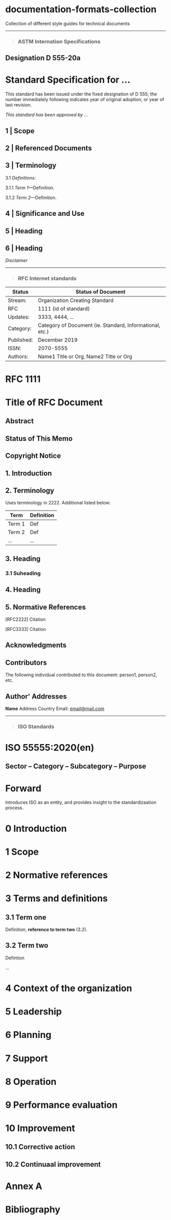# documentation-formats-collection
Collection of different style guides for technical documents

---

> ### ASTM Internation Specifications

## Designation D 555-20a 
# Standard Specification for ...

This standard has been issued under the fixed designation of D 555; the number immediately following indicates year of original adoption, or year of last revision.

*This standard has been approved by ...*

## 1 | Scope

## 2 | Referenced Documents

## 3 | Terminology

3.1 *Definitions:*

3.1.1 *Term 1*—Definition.

3.1.2 *Term 2*—Definition.

## 4 | Significance and Use

## 5 | Heading

## 6 | Heading

*Disclaimer*



---

> ### RFC Internet standards

Status | Status of Document
--|--
Stream: |  Organization Creating Standard
RFC | 1111 (id of standard)
Updates: | 3333, 4444, ...
Category: | Category of Document (ie. Standard, Informational, etc.)
Published: | December 2019
ISSN: | 2070-5555
Authors: | Name1 Title or Org, Name2 Title or Org

# RFC 1111
# Title of RFC Document

## Abstract

## Status of This Memo

## Copyright Notice

## 1. Introduction

## 2. Terminology

Uses terminology in 2222. Additional listed below:

Term | Definition
--|--
Term 1 | Def
Term 2 | Def
... | ...

## 3. Heading 

### 3.1 Suheading

## 4. Heading

## 5. Normative References

[RFC2222] Citation

[RFC3333] Citation

## Acknowledgments

## Contributors

The following individual contributed to this document: person1, person2, etc.

## Author' Addresses

**Name**
Address
Country
Email: email@mail.com

---

> ### ISO Standards

# ISO 55555:2020(en) 

## Sector – Category – Subcategory – Purpose

# Forward

Introduces ISO as an entity, and provides insight to the standardizaation process.

# 0 Introduction

# 1 Scope

# 2 Normative references

# 3 Terms and definitions

## 3.1 Term one

Definition, **reference to term two** (3.2). 

## 3.2 Term two

Defintion

...


# 4 Context of the organization

# 5 Leadership

# 6 Planning

# 7 Support

# 8 Operation

# 9 Performance evaluation

# 10 Improvement

## 10.1 Corrective action

## 10.2 Continuaal improvement

# Annex A

# Bibliography


